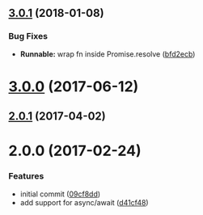<a name="3.0.1"></a>
## [3.0.1](https://github.com/poppinss/co-compose/compare/v3.0.0...v3.0.1) (2018-01-08)


### Bug Fixes

* **Runnable:** wrap fn inside Promise.resolve ([bfd2ecb](https://github.com/poppinss/co-compose/commit/bfd2ecb))



<a name="3.0.0"></a>
# [3.0.0](https://github.com/poppinss/co-compose/compare/v2.0.1...v3.0.0) (2017-06-12)



<a name="2.0.1"></a>
## [2.0.1](https://github.com/poppinss/co-compose/compare/v2.0.0...v2.0.1) (2017-04-02)



<a name="2.0.0"></a>
# 2.0.0 (2017-02-24)


### Features

* initial commit ([09cf8dd](https://github.com/poppinss/co-compose/commit/09cf8dd))
* add support for async/await ([d41cf48](https://github.com/poppinss/co-compose/commit/d41cf48))


